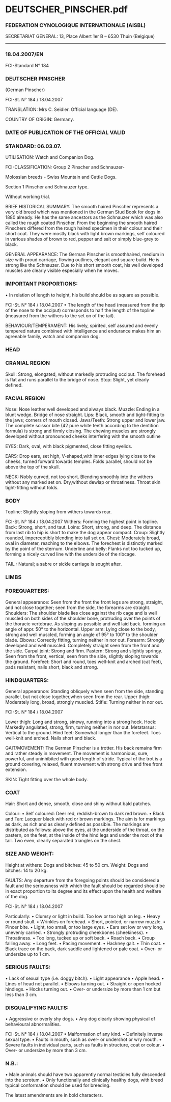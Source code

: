 # DEUTSCHER_PINSCHER.pdf


### FEDERATION CYNOLOGIQUE INTERNATIONALE (AISBL)


SECRETARIAT GENERAL: 13, Place Albert 1er  B – 6530 Thuin (Belgique)
______________________________________________________________________________

### 18.04.2007/EN



FCI-Standard N° 184



### DEUTSCHER PINSCHER


(German Pinscher)




FCI-St. N° 184 / 18.04.2007

TRANSLATION: Mrs C. Seidler. Official language (DE).

COUNTRY OF ORIGIN: Germany.

### DATE OF PUBLICATION OF THE OFFICIAL VALID



### STANDARD: 06.03.07.



UTILISATION:  Watch and Companion Dog.

FCI-CLASSIFICATION: Group 2
Pinscher and Schnauzer-


Molossian breeds - Swiss
Mountain and Cattle Dogs.


Section  1    Pinscher and Schnauzer
type.

Without working trial.

BRIEF HISTORICAL SUMMARY: The smooth haired Pinscher
represents a very old breed which was mentioned in the German Stud
Book for dogs in 1880 already. He has the same ancestors as the
Schnauzer which was also called the rough coated Pinscher. From
the beginning the smooth haired Pinschers differed from the rough
haired specimen in their colour and their short coat. They were
mostly black with light brown markings, self coloured in various
shades of brown to red, pepper and salt or simply blue-grey to black.

GENERAL APPEARANCE: The German Pinscher is smoothhaired, medium in size with proud carriage, flowing outlines, elegant
and square build. He is strong like the Schnauzer. Due to his short
smooth coat, his well developed muscles are clearly visible
especially when he moves.

### IMPORTANT PROPORTIONS:


•
In relation of length to height, his build should be as square as
possible.


FCI-St. N° 184 / 18.04.2007
•
The length of the head (measured from the tip of the nose to the
occiput) corresponds to half the length of the topline (measured
from the withers to the set on of the tail).

BEHAVIOUR/TEMPERAMENT: His lively, spirited, self assured
and evenly tempered nature combined with intelligence and
endurance makes him an agreeable family, watch and companion
dog.

### HEAD



### CRANIAL REGION



Skull: Strong, elongated, without markedly protruding occiput. The
forehead is flat and runs parallel to the bridge of nose.
Stop: Slight, yet clearly defined.

### FACIAL REGION


Nose: Nose leather well developed and always black.
Muzzle: Ending in a blunt wedge. Bridge of nose straight.
Lips: Black, smooth and tight-fitting to the jaws; corners of mouth
closed.
Jaws/Teeth: Strong upper and lower jaw.  The complete scissor bite
(42 pure white teeth according to the dentition formula) is strong and
firmly closing. The chewing muscles are strongly developed without
pronounced cheeks interfering with the smooth outline

EYES: Dark, oval, with black pigmented, close fitting eyelids.

EARS: Drop ears, set high, V-shaped,with  inner edges  lying close
to the cheeks, turned forward towards temples. Folds parallel, should
not be above the top of the skull.

NECK:  Nobly curved, not too short. Blending smoothly into the
withers without any marked set on. Dry,without dewlap or
throatiness.  Throat skin  tight-fitting without folds.

### BODY


Topline: Slightly sloping from withers towards rear.


FCI-St. N° 184 / 18.04.2007
Withers: Forming the highest point in topline.
Back: Strong, short, and taut.
Loins: Short, strong, and deep. The distance from last rib to hip is
short to make the dog appear compact.
Croup: Slightly rounded, imperceptibly blending into tail set on.
Chest: Moderately broad, oval in diameter, reaching to the elbows.
The forechest is distinctly marked by the point of the sternum.
Underline and belly: Flanks not too tucked up, forming a nicely
curved line with the underside of the ribcage.

TAIL : Natural; a sabre or sickle carriage is sought after.

### LIMBS



### FOREQUARTERS:


General appearance: Seen from the front the front legs are strong,
straight, and not close together; seen from the side, the forearms are
straight.
Shoulders: The shoulder blade lies close against the rib cage and is
well muscled on both sides of the shoulder bone, protruding over the
points of the thoracic vertebrae. As sloping as possible and well laid
back. forming an angle of appr. 50° to the horizontal.
Upper arm: Lying close to the body, strong and well muscled,
forming an angle of 95° to 100° to the shoulder blade.
Elbows: Correctly fitting, turning neither in nor out.
Forearm: Strongly developed and well muscled. Completely straight
seen from the front and the side.
Carpal joint: Strong and firm.
Pastern: Strong and slightly springy.  Seen from the front, vertical,
seen from the side, slightly sloping towards the ground.
Forefeet:  Short and round, toes well-knit and arched (cat feet), pads
resistant, nails short, black and strong.

### HINDQUARTERS:


General appearance: Standing obliquely when seen from the side,
standing parallel, but not close together,when seen from the rear.
Upper thigh: Moderately long, broad, strongly muscled.
Stifle: Turning neither in nor out.


FCI-St. N° 184 / 18.04.2007

Lower thigh: Long and strong, sinewy, running into a strong hock.
Hock: Markedly angulated, strong, firm, turning neither in nor out.
Metatarsus: Vertical to the ground.
Hind feet: Somewhat longer than the forefeet. Toes well-knit and
arched. Nails short and black.

GAIT/MOVEMENT: The German Pinscher is a trotter. His back
remains firm and rather steady in movement. The movement is
harmonious, sure, powerful, and uninhibited with good length of
stride. Typical of the trot is a ground covering, relaxed, fluent
movement with strong drive and free front extension.

SKIN: Tight fitting over the whole body.

### COAT



Hair:
Short and dense, smooth, close and shiny without bald
patches.

Colour:
•
Self coloured: Deer red, reddish-brown to dark red brown.
•
Black and Tan: Lacquer black with red or brown markings.
The aim is for markings as dark, as rich and as clearly defined as
possible.  The markings are distributed as follows: above the
eyes, at the underside of the throat, on the pastern, on the feet, at
the inside of the hind legs and under the root of the tail. Two
even, clearly separated triangles on the chest.

### SIZE AND WEIGHT:


Height at withers: Dogs and bitches: 45 to 50 cm.
Weight:                 Dogs and bitches: 14 to 20 kg.

FAULTS: Any departure from the foregoing points should be
considered a fault and the seriousness with which the fault should be
regarded should be in exact proportion to its degree and its effect
upon the health and welfare of the dog.


FCI-St. N° 184 / 18.04.2007

Particularly:
•
Clumsy or light in build. Too low or too high on leg.
•
Heavy or round skull.
•
Wrinkles on forehead.
•
Short, pointed, or narrow muzzle.
•
Pincer bite.
•
Light, too small, or too large eyes.
•
Ears set low or very long, unevenly carried.
•
Strongly protruding cheekbones (cheekiness).
•
Throatiness.
•
Too long, tucked up or soft back.
•
Roach back.
•
Croup falling away.
•
Long feet.
•
Pacing movement.
•
Hackney gait.
•
Thin coat.
•
Black trace on the back, dark saddle and lightened or pale coat.
•
Over- or undersize up to 1 cm.


### SERIOUS FAULTS:


•
Lack of sexual type (i.e. doggy bitch).
•
Light appearance
•
Apple head.
•
Lines of head not parallel.
•
Elbows turning out.
•
Straight or open hocked hindlegs.
•
Hocks turning out.
•
Over- or undersize by more than 1 cm but less than 3 cm.

### DISQUALIFYING FAULTS:


•
Aggressive or overly shy dogs.
•
Any dog clearly showing physical of behavioural abnormalities.



FCI-St. N° 184 / 18.04.2007
•
Malformation of any kind.
•
Definitely inverse sexual type.
•
Faults in mouth, such as over- or undershot or wry mouth.
•
Severe faults in individual parts, such as faults in structure, coat
or colour.
•
Over- or undersize by more than 3 cm.

### N.B.:


•  Male animals should have two apparently normal testicles fully
descended into the scrotum.
•  Only functionally and clinically healthy dogs, with breed typical
conformation should be used for breeding.

The latest amendments are in bold characters.






